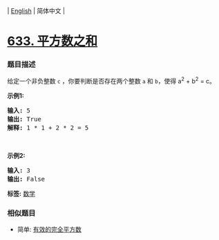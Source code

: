 | [English](README_EN.md) | 简体中文 |

# [633. 平方数之和](https://leetcode-cn.com/problems/sum-of-square-numbers)
 ### 题目描述
<p>给定一个非负整数&nbsp;<code>c</code>&nbsp;，你要判断是否存在两个整数 <code>a</code> 和 <code>b</code>，使得&nbsp;a<sup>2</sup> + b<sup>2</sup> = c。</p>

<p><strong>示例1:</strong></p>

<pre>
<strong>输入:</strong> 5
<strong>输出:</strong> True
<strong>解释:</strong> 1 * 1 + 2 * 2 = 5
</pre>

<p>&nbsp;</p>

<p><strong>示例2:</strong></p>

<pre>
<strong>输入:</strong> 3
<strong>输出:</strong> False
</pre>

**标签:**  [数学](https://leetcode-cn.com/tag/math) 
 ### 相似题目
- 简单:	[有效的完全平方数](https://leetcode-cn.com/problems/valid-perfect-square) 

